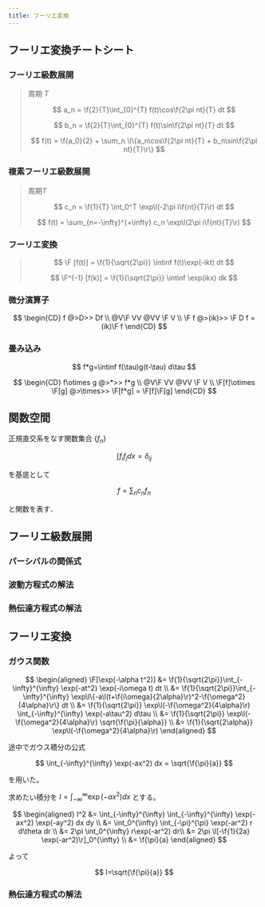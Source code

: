```yaml
---
title: フーリエ変換
---
```


## フーリエ変換チートシート

### フーリエ級数展開

> 周期 $T$
>
> $$
> a_n = \f{2}{T}\int_{0}^{T} f(t)\cos\f{2\pi nt}{T} dt
> $$
>
> $$
> b_n = \f{2}{T}\int_{0}^{T} f(t)\sin\f{2\pi nt}{T} dt
> $$
>
> $$
> f(t) = \f{a_0}{2} + \sum_n \l\{a_n\cos\f{2\pi nt}{T} + b_n\sin\f{2\pi nt}{T}\r\}
> $$

### 複素フーリエ級数展開

> 周期$T$
>
> $$
> c_n = \f{1}{T} \int_0^T \exp\l(-2\pi i\f{nt}{T}\r) dt
> $$
>
> $$
> f(t) = \sum_{n=-\infty}^{+\infty} c_n \exp\l(2\pi i\f{nt}{T}\r)
> $$

### フーリエ変換

> $$
> \F [f(t)] = \f{1}{\sqrt{2\pi}} \intinf f(t)\exp(-ikt) dt
> $$
>
> $$
> \F^{-1} [f(k)] = \f{1}{\sqrt{2\pi}} \intinf \exp(ikx) dk
> $$

### 微分演算子

$$
\begin{CD}
f     @>D>>  Df \\
@V\F VV            @VV \F V \\
\F f @>(ik)>>  \F D f = (ik)\F f
\end{CD}
$$

### 畳み込み

$$
f*g=\intinf f(\tau)g(t-\tau) d\tau
$$

$$
\begin{CD}
f\otimes g     @>*>>  f*g \\
@V\F VV            @VV \F V \\
\F[f]\otimes \F[g] @>\times>>  \F[f*g] = \F[f]\F[g]
\end{CD}
$$

## 関数空間

正規直交系をなす関数集合 $\{f_n\}$

$$
\int f_i f_j dx = \delta_{ij}
$$

を基底として

$$
f = \sum_n c_n f_n
$$

と関数を表す．

## フーリエ級数展開

### パーシバルの関係式

### 波動方程式の解法

### 熱伝達方程式の解法

## フーリエ変換

### ガウス関数

$$
\begin{aligned}
\F[\exp(-\alpha t^2)]
&= \f{1}{\sqrt{2\pi}}\int_{-\infty}^{\infty} \exp(-at^2) \exp(-i\omega t) dt \\
&= \f{1}{\sqrt{2\pi}}\int_{-\infty}^{\infty} \exp\l\{-a\l(t+\f{i\omega}{2\alpha}\r)^2-\f{\omega^2}{4\alpha}\r\} dt \\
&= \f{1}{\sqrt{2\pi}} \exp\l(-\f{\omega^2}{4\alpha}\r) \int_{-\infty}^{\infty} \exp(-a\tau^2) d\tau \\
&= \f{1}{\sqrt{2\pi}} \exp\l(-\f{\omega^2}{4\alpha}\r) \sqrt{\f{\pi}{\alpha}} \\
&= \f{1}{\sqrt{2\alpha}} \exp\l(-\f{\omega^2}{4\alpha}\r)
\end{aligned}
$$

途中でガウス積分の公式

$$
\int_{-\infty}^{\infty} \exp(-ax^2) dx = \sqrt{\f{\pi}{a}}
$$

を用いた。

求めたい積分を $I=\int_{-\infty}^{\infty} \exp(-ax^2) dx$ とする。

$$
\begin{aligned}
I^2
&= \int_{-\infty}^{\infty} \int_{-\infty}^{\infty} \exp(-ax^2) \exp(-ay^2) dx dy \\
&= \int_0^{\infty} \int_{-\pi}^{\pi} \exp(-ar^2) r d\theta dr \\
&= 2\pi \int_0^{\infty} r\exp(-ar^2) dr\\
&= 2\pi \l[-\f{1}{2a} \exp(-ar^2)\r]_0^{\infty} \\
&= \f{\pi}{a}
\end{aligned}
$$

よって

$$
I=\sqrt{\f{\pi}{a}}
$$

### 熱伝達方程式の解法
